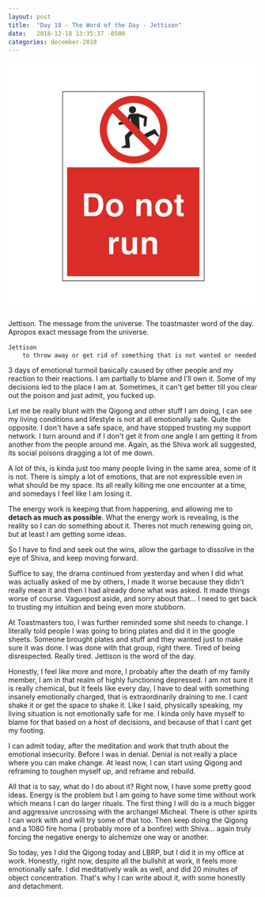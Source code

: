 ```yaml
---
layout: post
title:  "Day 18 - The Word of the Day - Jettison"
date:   2018-12-18 13:35:37 -0500
categories: december-2018
---
```

![danger](/assets/images/dontrun.png)

Jettison.  The message from the universe.  The toastmaster word of the day.  Apropos exact message from the universe.

	Jettison 
		to throw away or get rid of something that is not wanted or needed

3 days of emotional turmoil basically caused by other people and my reaction to their reactions. I am partially to blame and I'll own it.  Some of my decisions led to the place I am at.  Sometimes, it can't get better till you clear out the poison and just admit, you fucked up.

Let me be really blunt with the Qigong and other stuff I am doing, I can see my living conditions and lifestyle is not at all emotionally safe. Quite the opposite. I don't have a safe space, and have stopped trusting my support network. I turn around and if I don't get it from one angle I am getting it from another from the people around me.  Again, as the Shiva work all suggested, its social poisons dragging a lot of me down. 

 A lot of this, is kinda just too many people living in the same area,  some of it is not. There is simply a lot of emotions, that are not expressible even in what should be my space.  Its all really killing me one encounter at a time, and somedays I feel like I am losing it.  

The energy work is keeping that from happening, and allowing me to **detach as much as possible**. What the energy work is revealing, is the reality so I can do something about it.  Theres not much renewing going on, but at least I am getting some ideas.  

So I have to find and seek out the wins, allow the garbage to dissolve in the eye of Shiva, and keep moving forward.

Suffice to say, the drama continued from yesterday and when I did what was actually asked of me by others, I made it worse because they didn't really mean it and then I had already done what was asked.   It made things worse of course. Vaguepost aside, and sorry about that...  I need to get back to trusting my intuition and being even more stubborn.

At Toastmasters too, I was further reminded some shit needs to change.  I  literally told people I was going to bring plates and did it in the google sheets.  Someone brought plates and stuff and they wanted just to make sure it was done.  I was done with that group, right there.   Tired of being disrespected. Really tired.  Jettison is the word of the day.

Honestly, I feel like more and more, I probably after the death of my family member, I am in that realm of highly functioning depressed.  I am not sure it is really chemical, but it feels like every day, I have to deal with something insanely emotionally charged, that is extraordinarily draining to me. I cant shake it or get the space to shake it.   Like I said, physically speaking, my living situation is not emotionally safe for me. I kinda only have myself to blame for that based on a host of decisions, and because of that I cant get my footing.

I can admit today, after the meditation and work that truth about the emotional insecurity.  Before I was in denial.  Denial is not really a place where you can make change.  At least now, I can start using Qigong and reframing to toughen myself up, and reframe and rebuild.

All that is to say, what do I do about it?   Right now, I have some pretty good ideas.  Energy is the problem but I am going to have some time without work which means I can do larger rituals.   The first thing I will do is a much bigger and aggressive uncrossing with the archangel Micheal. There is other spirits I can work with and will try some of that too. Then keep doing the Qigong and a 1080 fire homa ( probably more of a bonfire) with Shiva... again truly forcing the negative energy to alchemize one way or another. 

So today, yes I did the Qigong today and LBRP, but I did it in my office at work.  Honestly, right now, despite all the bullshit at work, it feels more emotionally safe.  I did meditatively walk as well, and did 20 minutes of object concentration.  That's why I can write about it, with some honestly and detachment.
	
